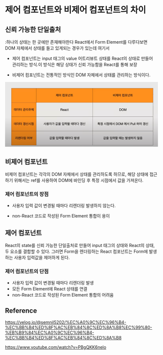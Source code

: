 # 제어 컴포넌트와 비제어 컴포넌트의 차이

## 신뢰 가능한 단일출처

:하나의 상태는 한 곳에만 존재해야한다
React에서 Form Element를 다루다보면 DOM 자체에서 상태를 들고 있게되는 경우가 있는데 여기서

- 제어 컴포넌트는 input 태그의 value 어트리뷰트 상태를 React의 상태로 만들어 관리하는 방식.이 방식은 해당 상태가 신뢰 가능함을 React를 통해 보장

- 비제어 컴포넌트는 전통적인 방식인 DOM 자체에서 상태를 관리하는 방식이다.

![alt text](image.png)

## 비제어 컴포넌트

비제어 컴포넌트는 각각의 DOM 자체에서 상태를 관리하도록 하므로, 해당 상태에 접근하기 위해서는 ref를 사용하여 DOM에 바인딩 후 특정 시점에서 값을 가져온다.

### 제어 컴포넌트의 장점

- 사용자 입력 값이 변경될 때마다 리렌더링 발생하지 않는다.

- non-React 코드로 작성된 Form Element 통합이 용이

## 제어 컴포넌트

React의 state를 신뢰 가능한 단일출처로 만들어 input 태그의 상태와 React의 상태, 두 요소를 결합할 수 있다.
그러면 Form을 렌더링하는 React 컴포넌트는 Form에 발생하는 사용자 입력값을 제어하게 된다.

### 제어 컴포넌트의 단점

- 사용자 입력 값이 변경될 때마다 리렌더링 발생
- 모든 Form Element에 React 상태를 연결
- non-React 코드로 작성된 Form Element 통합의 어려움

## Reference

https://velog.io/@semnil5202/%EC%A0%9C%EC%96%B4-%EC%BB%B4%ED%8F%AC%EB%84%8C%ED%8A%B8%EC%99%80-%EB%B9%84%EC%A0%9C%EC%96%B4-%EC%BB%B4%ED%8F%AC%EB%84%8C%ED%8A%B8

https://www.youtube.com/watch?v=PBgQKK6nelo
